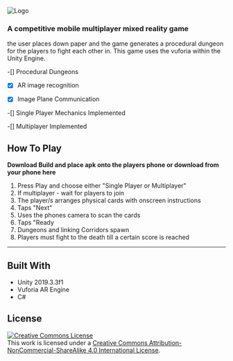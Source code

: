 ![Logo](/Images/LogoType.png)

### A competitive mobile multiplayer mixed reality game

the user places down paper and the game generates a procedural dungeon for the players to fight each other in. This game uses the vuforia within the Unity Engine.

-[] Procedural Dungeons

-[x] AR image recognition

-[x] Image Plane Communication

-[] Single Player Mechanics Implemented

-[] Multiplayer Implemented

## How To Play
**Download Build and place apk onto the players phone or download from your phone here**

1. Press Play and choose either "Single Player or Multiplayer"
  1. If multiplayer - wait for players to join  
1. The player/s arranges physical cards with onscreen instructions 
1. Taps "Next"
1. Uses the phones camera to scan the cards
1. Taps "Ready
1. Dungeons and linking Corridors spawn
1. Players must fight to the death till a certain score  is reached

----------------------------------------------------------------------------

## Built With

* Unity 2019.3.3f1
* Vuforia AR Engine
* C#

## License

<a rel="license" href="http://creativecommons.org/licenses/by-nc-sa/4.0/"><img alt="Creative Commons License" style="border-width:0" src="https://i.creativecommons.org/l/by-nc-sa/4.0/88x31.png" /></a><br />This work is licensed under a <a rel="license" href="http://creativecommons.org/licenses/by-nc-sa/4.0/">Creative Commons Attribution-NonCommercial-ShareAlike 4.0 International License</a>.
